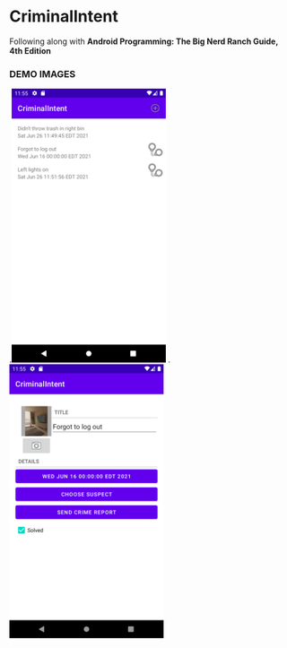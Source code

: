 # CriminalIntent

Following along with **Android Programming: The Big Nerd Ranch Guide, 4th Edition** <br>

### DEMO IMAGES
.<img src="images/crimeList_screenshot.png" width="275">
.<img src="images/add_crime_screenshot.png" width="275">
